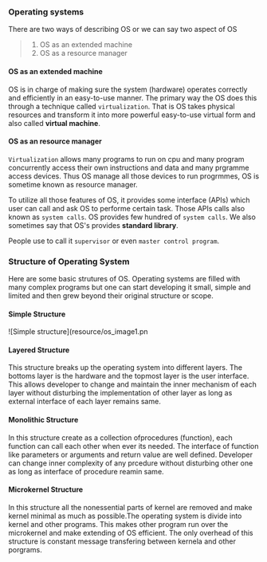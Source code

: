 ### Operating systems

There are two ways of describing OS or we can say two aspect of OS

> 1. OS as an extended machine
> 2. OS as a resource manager

#### OS as an extended machine

OS is in charge of making sure the system (hardware) operates correctly and 
efficiently in an easy-to-use manner. The primary way the OS does this through
a technique called `virtualization`. That is OS takes physical resources and
transform it into more powerful easy-to-use virtual form and also called 
**virtual machine**.

#### OS as an resource manager
`Virtualization` allows many programs to run on cpu and many program 
concurrently access their own instructions and data and many prgramme access 
devices. Thus OS manage all those devices to run progrmmes, OS is sometime 
known as resource manager. 

To utilize all those features of OS, it provides some interface (APIs) which 
user can call and ask OS to performe certain task. Those APIs calls also known 
as `system calls`. OS provides few hundred of `system calls`. We also sometimes 
say that OS's provides **standard library**.

People use to call it `supervisor` or even `master control program`.

### Structure of Operating System
Here are some basic strutures of OS. Operating systems are filled with many
complex programs but one can start developing it small, simple and limited and
then grew beyond their original structure or scope.

#### Simple Structure
![Simple structure](resource/os_image1.pn

#### Layered Structure
This structure breaks up the operating system into different layers. The bottoms
layer is the hardware and the topmost layer is the user interface. This allows
developer to change and maintain the inner mechanism of each layer without 
disturbing the implementation of other layer as long as external interface of 
each layer remains same.

#### Monolithic Structure
In this structure create as a collection ofprocedures (function), each function
can call each other when ever its needed. The interface of function like 
parameters or arguments and  return value are  well defined. Developer  can 
change inner complexity of  any prcedure without disturbing other one as 
long as interface of procedure reamin same.

#### Microkernel Structure
In this structure all the nonessential parts of kernel are removed and make
kernel minimal as much as possible.The operating system is divide into kernel
and other programs. This makes other program run over the microkernel and make
extending of OS efficient. The only overhead of this structure is constant 
message transfering between kernela and other porgrams.


